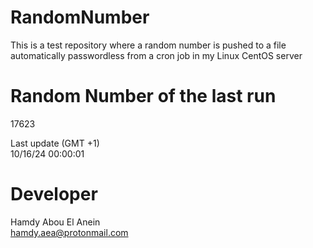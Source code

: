# RandomNumber    
This is a test repository where a random number is pushed to a file automatically passwordless from a cron job in my Linux CentOS server    
# Random Number of the last run   
17623
      
Last update (GMT +1)    
10/16/24 00:00:01
# Developer    
Hamdy Abou El Anein   
hamdy.aea@protonmail.com
